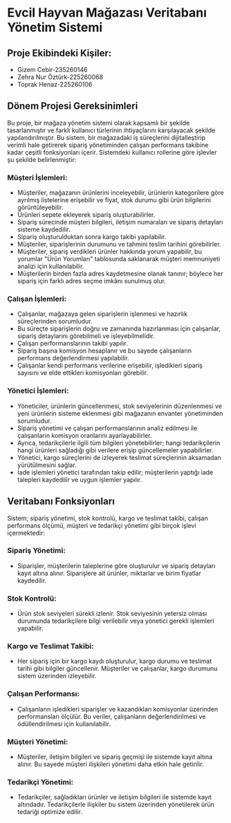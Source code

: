 # Evcil Hayvan Mağazası Veritabanı Yönetim Sistemi

## Proje Ekibindeki Kişiler:
- Gizem Cebir-235260146  
- Zehra Nur Öztürk-225260068  
- Toprak Henaz-225260106     

## Dönem Projesi Gereksinimleri

Bu proje, bir mağaza yönetim sistemi olarak kapsamlı bir şekilde tasarlanmıştır ve farklı kullanıcı türlerinin ihtiyaçlarını karşılayacak şekilde yapılandırılmıştır. Bu sistem, bir mağazadaki iş süreçlerini dijitalleştirip verimli hale getirerek sipariş yönetiminden çalışan performans takibine kadar çeşitli fonksiyonları içerir. Sistemdeki kullanıcı rollerine göre işlevler şu şekilde belirlenmiştir:

### Müşteri İşlemleri:

- Müşteriler, mağazanın ürünlerini inceleyebilir, ürünlerin kategorilere göre ayrılmış listelerine erişebilir ve fiyat, stok durumu gibi ürün bilgilerini görüntüleyebilir.
- Ürünleri sepete ekleyerek sipariş oluşturabilirler.
- Sipariş sürecinde müşteri bilgileri, iletişim numaraları ve sipariş detayları sisteme kaydedilir.
- Sipariş oluşturulduktan sonra kargo takibi yapılabilir.
- Müşteriler, siparişlerinin durumunu ve tahmini teslim tarihini görebilirler.
- Müşteriler, sipariş verdikleri ürünler hakkında yorum yapabilir, bu yorumlar "Ürün Yorumları" tablosunda saklanarak müşteri memnuniyeti analizi için kullanılabilir.
- Müşterilerin birden fazla adres kaydetmesine olanak tanınır; böylece her sipariş için farklı adres seçme imkânı sunulmuş olur.

### Çalışan İşlemleri:

- Çalışanlar, mağazaya gelen siparişlerin işlenmesi ve hazırlık süreçlerinden sorumludur.
- Bu süreçte siparişlerin doğru ve zamanında hazırlanması için çalışanlar, sipariş detaylarını görebilmeli ve işleyebilmelidir.
- Çalışan performanslarının takibi yapılır.
-  Sipariş başına komisyon hesaplanır ve bu sayede çalışanların performans değerlendirmesi yapılabilir.
-  Çalışanlar kendi performans verilerine erişebilir, işledikleri sipariş sayısını ve elde ettikleri komisyonları görebilir.

### Yönetici İşlemleri:

- Yöneticiler, ürünlerin güncellenmesi, stok seviyelerinin düzenlenmesi ve yeni ürünlerin sisteme eklenmesi gibi mağazanın envanter yönetiminden sorumludur.
- Sipariş yönetimi ve çalışan performanslarının analiz edilmesi ile çalışanların komisyon oranlarını ayarlayabilirler.
- Ayrıca, tedarikçilerle ilgili tüm bilgileri yönetebilirler; hangi tedarikçilerin hangi ürünleri sağladığı gibi verilere erişip güncellemeler yapabilirler.
- Yönetici, kargo süreçlerini de izleyerek teslimat süreçlerinin aksamadan yürütülmesini sağlar.
- İade işlemleri yönetici tarafından takip edilir; müşterilerin yaptığı iade talepleri kaydedilir ve uygun işlemler yapılır.
## Veritabanı Fonksiyonları
Sistem; sipariş yönetimi, stok kontrolü, kargo ve teslimat takibi, çalışan performans ölçümü, müşteri ve tedarikçi yönetimi gibi birçok işlevi içermektedir:

### Sipariş Yönetimi: 
- Siparişler, müşterilerin taleplerine göre oluşturulur ve sipariş detayları kayıt altına alınır. Siparişlere ait ürünler, miktarlar ve birim fiyatlar kaydedilir.
### Stok Kontrolü: 
- Ürün stok seviyeleri sürekli izlenir. Stok seviyesinin yetersiz olması durumunda tedarikçilere bilgi verilebilir veya yönetici gerekli işlemleri yapabilir.
### Kargo ve Teslimat Takibi:
- Her sipariş için bir kargo kaydı oluşturulur, kargo durumu ve teslimat tarihi gibi bilgiler güncellenir. Müşteriler ve çalışanlar, kargo durumunu sistem üzerinden izleyebilir.
### Çalışan Performansı:
- Çalışanların işledikleri siparişler ve kazandıkları komisyonlar üzerinden performansları ölçülür. Bu veriler, çalışanların değerlendirilmesi ve ödüllendirilmesi için kullanılabilir.
### Müşteri Yönetimi:
- Müşteriler, iletişim bilgileri ve sipariş geçmişi ile sistemde kayıt altına alınır. Bu sayede müşteri ilişkileri yönetimi daha etkin hale getirilir.
### Tedarikçi Yönetimi: 
- Tedarikçiler, sağladıkları ürünler ve iletişim bilgileri ile sistemde kayıt altındadır. Tedarikçilerle ilişkiler bu sistem üzerinden yönetilerek ürün tedariği optimize edilir.




